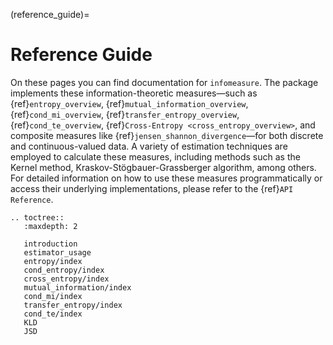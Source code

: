 (reference_guide)=
# Reference Guide

On these pages you can find documentation for `infomeasure`.
The package implements these information-theoretic measures—such as {ref}`entropy_overview`,
{ref}`mutual_information_overview`, {ref}`cond_mi_overview`, {ref}`transfer_entropy_overview`,
{ref}`cond_te_overview`, {ref}`Cross-Entropy <cross_entropy_overview>`,
and composite measures like {ref}`jensen_shannon_divergence`—for
both discrete and continuous-valued data.
A variety of estimation techniques are employed to calculate these measures,
including methods such as the Kernel method, Kraskov-Stögbauer-Grassberger algorithm,
among others.
For detailed information on how to use these measures programmatically or
access their underlying implementations, please refer to the {ref}`API Reference`.

```{eval-rst}
.. toctree::
   :maxdepth: 2

   introduction
   estimator_usage
   entropy/index
   cond_entropy/index
   cross_entropy/index
   mutual_information/index
   cond_mi/index
   transfer_entropy/index
   cond_te/index
   KLD
   JSD
```
